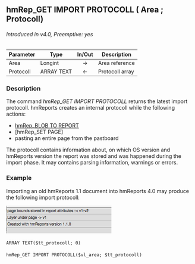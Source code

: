 ## hmRep_GET IMPORT PROTOCOLL ( Area ; Protocoll)
###### Introduced in v4.0, Preemptive: yes

|Parameter|Type|In/Out|Description
|---|---|:---:|---
|Area|Longint|→|Area reference
|Protocoll|ARRAY TEXT|←|Protocoll array

### Description
The command *hmRep_GET IMPORT PROTOCOLL* returns the latest import protocoll.
hmReports creates an internal protocoll while the following actions:

* [hmRep_BLOB TO REPORT](hmRep_BlobToReport.md)
* [hmRep_SET PAGE]
* pasting an entire page from the pastboard

The protocoll contains information about, on which OS version and hmReports version the report was stored and was happened during the import phase. It may contains parsing information, warnings or errors.

### Example
Importing an old hmReports 1.1 document into hmReports 4.0 may produce the following import protocoll:

![ToolExample](../Pictures/ImportProtocoll.png)

```4d
ARRAY TEXT($tt_protocoll; 0)

hmRep_GET IMPORT PROTOCOLL($vl_area; $tt_protocoll)
```
